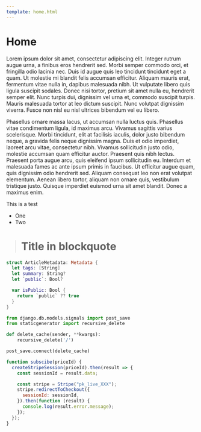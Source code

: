 ```yaml
---
template: home.html
---
```

#  Home
Lorem ipsum dolor sit amet, consectetur adipiscing elit. Integer rutrum augue urna, a finibus eros hendrerit sed. Morbi semper commodo orci, et fringilla odio lacinia nec. Duis id augue quis leo tincidunt tincidunt eget a quam. Ut molestie mi blandit felis accumsan efficitur. Aliquam mauris erat, fermentum vitae nulla in, dapibus malesuada nibh. Ut vulputate libero quis ligula suscipit sodales. Donec nisi tortor, pretium sit amet nulla eu, hendrerit semper elit. Nunc turpis dui, dignissim vel urna et, commodo suscipit turpis. Mauris malesuada tortor at leo dictum suscipit. Nunc volutpat dignissim viverra. Fusce non nisl eu nisl ultrices bibendum vel eu libero.

Phasellus ornare massa lacus, ut accumsan nulla luctus quis. Phasellus vitae condimentum ligula, id maximus arcu. Vivamus sagittis varius scelerisque. Morbi tincidunt, elit at facilisis iaculis, dolor justo bibendum neque, a gravida felis neque dignissim magna. Duis et odio imperdiet, laoreet arcu vitae, consectetur nibh. Vivamus sollicitudin justo odio, molestie accumsan quam efficitur auctor. Praesent quis nibh lectus. Praesent porta augue arcu, quis eleifend ipsum sollicitudin eu. Interdum et malesuada fames ac ante ipsum primis in faucibus. Ut efficitur augue quam, quis dignissim odio hendrerit sed. Aliquam consequat leo non erat volutpat elementum. Aenean libero tortor, aliquam non ornare quis, vestibulum tristique justo. Quisque imperdiet euismod urna sit amet blandit. Donec a maximus enim.

This is a test

- One
- Two

> # Title in blockquote

``` swift
struct ArticleMetadata: Metadata {
  let tags: [String]
  let summary: String?
  let `public`: Bool?

  var isPublic: Bool {
    return `public` ?? true
  }
}
```

``` python
from django.db.models.signals import post_save
from staticgenerator import recursive_delete

def delete_cache(sender, **kwargs):
    recursive_delete('/')

post_save.connect(delete_cache)
```

``` javascript
function subscibe(priceId) {
  createStripeSession(priceId).then(result => {
    const sessionId = result.data;

    const stripe = Stripe("pk_live_XXX");
    stripe.redirectToCheckout({
      sessionId: sessionId,
    }).then(function (result) {
      console.log(result.error.message);
    });
  });
}
```
